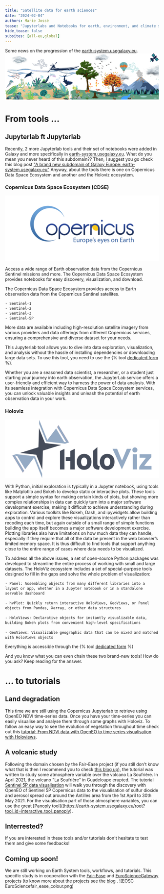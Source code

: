 ```yaml
---
title: "Satellite data for earth sciences"
date: "2024-02-04"
authors: Marie Jossé
tease: "Jupyterlabs and Notebooks for earth, environment, and climate sciences"
hide_tease: false
subsites: [all-eu,global]
---
```


Some news on the progression of the [earth-system.usegalaxy.eu](https://earth-system.usegalaxy.eu). 
![Galaxy Earth-System home page](earth_system_galaxy.png)

# From tools ...

## Jupyterlab ft Jupyterlab

Recently, 2 more Jupyterlab tools and their set of notebooks were added in Galaxy and more specifically in [earth-system.usegalaxy.eu](https://earth-system.usegalaxy.eu). 
What do you mean you never heard of this subdomain?? Then, I suggest you go check this blog post ["A brand new subdomain of Galaxy Europe: earth-system.usegalaxy.eu"](https://galaxyproject.org/news/2023-10-17-earth-system/)
Anyway, about the tools there is one on Copernicus Data Space Ecosystem and another and the Holoviz ecosystem.

### Copernicus Data Space Ecosystem (CDSE)

![Copernicus logo](copernicus.png)

Access a wide range of Earth observation data from the Copernicus Sentinel missions and more. The Copernicus Data Space Ecosystem provides notebooks for easy discovery, visualization, and download.

The Copernicus Data Space Ecosystem provides access to Earth observation data from the Copernicus Sentinel satellites.

    - Sentinel-1
    - Sentinel-2
    - Sentinel-3
    - Sentinel-5P

More data are available including high-resolution satellite imagery from various providers and data offerings from different Copernicus services, ensuring a comprehensive and diverse dataset for your needs.

This Jupyterlab tool allows you to dive into data exploration, visualization, and analysis without the hassle of installing dependencies or downloading large data sets.
To use this tool, you need to use the {% tool [dedicated form](https://earth-system.usegalaxy.eu/root?tool_id=interactive_tool_copernicus) %}.

Whether you are a seasoned data scientist, a researcher, or a student just starting your journey into earth observation, the JupyterLab service offers a user-friendly and efficient
way to harness the power of data analysis. With its seamless integration with Copernicus Data Space Ecosystem services, you can unlock valuable insights and unleash the potential of earth observation data in your work.


### Holoviz

![holoviz logo](holoviz_logo.svg)

With Python, initial exploration is typically in a Jupyter notebook, using tools like Matplotlib and Bokeh to develop static or interactive plots. These tools support a simple syntax for making certain kinds of plots,
but showing more complex relationships in data can quickly turn into a major software development exercise, making it difficult to achieve understanding during exploration. Various toolkits like Bokeh,
Dash, and ipywidgets allow building apps to control and explore these visualizations interactively rather than recoding each time, but again outside of a small range of simple functions building the
app itself becomes a major software development exercise. Plotting libraries also have limitations on how much data they can handle, especially if they require that all of the data be present in the
web browser’s limited memory space. It is thus difficult to find tools that support anything close to the entire range of cases where data needs to be visualized.

To address all the above issues, a set of open-source Python packages was developed  to streamline the entire process of working with small and large datasets. The HoloViz ecosystem includes a set of special-purpose tools designed to fill in the gaps and solve the whole problem of visualization:

    - Panel: Assembling objects from many different libraries into a layout or app, whether in a Jupyter notebook or in a standalone servable dashboard

    - hvPlot: Quickly return interactive HoloViews, GeoViews, or Panel objects from Pandas, Xarray, or other data structures

    - HoloViews: Declarative objects for instantly visualizable data, building Bokeh plots from convenient high-level specifications

    - GeoViews: Visualizable geographic data that can be mixed and matched with HoloViews objects

Everything is accessible through the {% tool [dedicated form](https://earth-system.usegalaxy.eu/root?tool_id=interactive_tool_holoviz) %}

And you know what you can even chain these two brand-new tools! How do you ask? Keep reading for the answer.

# ... to tutorials

## Land degradation

This time we are still using the Copernicus Jupyterlab to retrieve using OpenEO NDVI time-series data. Once you have your time-series you can easily visualise and analyse them through some graphs with Holoviz.
To follow an easy way to see the evolution of vegetation throughout time check out this
[tutorial: From NDVI data with OpenEO to time series visualisation with Holoviews](https://training.galaxyproject.org/training-material/topics/ecology/tutorials/ndvi_openeo/tutorial.html).


## A volcanic study

Following the domain chosen by the Fair-Ease project (if you still don't know what that is then I recommend you to check [this blog up](https://galaxyproject.org/news/2023-10-17-earth-system/)),
the tutorial was written to study some atmosphere variable over the volcano La Soufrière. In April 2021, the volcano "La Soufrière" in Guadeloupe erupted. 
The tutorial [Sentinel 5P data visualisation](https://training.galaxyproject.org/training-material/topics/climate/tutorials/sentinel5_data/tutorial.html) will walk you through the
discovery with OpenEO of Sentinel 5P Copernicus data to the visualisation of sulfur dioxide and aerosol spread out around the Antilles area from the 1st April to 30th May 2021.
For the visualisation part of those atmosphere variables, you can use the great [Panoply tool]((https://earth-system.usegalaxy.eu/root?tool_id=interactive_tool_panoply).


## Interrested?

If you are interested in these tools and/or tutorials don't hesitate to test them and give some feedbacks!

## Coming up soon!

We are still working on Earth System tools, workflows, and tutorials. This specific study is in cooperation with the [Fair-Ease](https://fairease.eu/) and [EuroScienceGateway](https://eurosciencegateway.eu/) projects
(to know more about the projects see the [blog](https://galaxyproject.org/news/2023-05-21-fair-ease-euro-science-gateway/) .
![EOSC EuroSciencefair_ease_colour.png)


